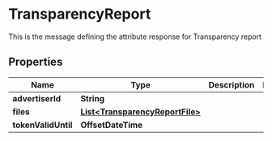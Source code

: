 

# TransparencyReport

This is the message defining the attribute response for Transparency report

## Properties

| Name | Type | Description | Notes |
|------------ | ------------- | ------------- | -------------|
|**advertiserId** | **String** |  |  |
|**files** | [**List&lt;TransparencyReportFile&gt;**](TransparencyReportFile.md) |  |  |
|**tokenValidUntil** | **OffsetDateTime** |  |  |



